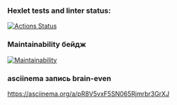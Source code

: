 ### Hexlet tests and linter status:
[![Actions Status](https://github.com/Olya-Timkova/frontend-project-44/actions/workflows/hexlet-check.yml/badge.svg)](https://github.com/Olya-Timkova/frontend-project-44/actions)

### Maintainability бейдж
[![Maintainability](https://api.codeclimate.com/v1/badges/9307ca7fae8bb7318578/maintainability)](https://codeclimate.com/github/Olya-Timkova/frontend-project-44/maintainability)

### asciinema запись brain-even
https://asciinema.org/a/pR8V5vxF5SN065Rjmrbr3GrXJ
